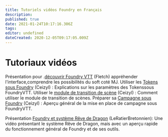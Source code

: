 ```yaml
---
title: Tutoriels vidéos Foundry en Français
description: 
published: true
date: 2021-01-24T10:17:16.306Z
tags: 
editor: undefined
dateCreated: 2020-12-05T09:17:05.009Z
---
```


# Tutoriaux vidéos

Présentation pour .[découvrir Foundry VTT](https://youtu.be/SQw0HbySjmo) (Fletch) appréhender l'interface,comprendre les possibilités du soft coté MJ.
Utiliser les [Tokens sous Foundry](https://www.youtube.com/watch?v=D3tm4lEACSc) (Ceizyl) : Explications sur les paramètres des Tokenssous FoundryVTT.
Utiliser le [module de transition de scène](https://www.youtube.com/watch?v=0bYxYCjegZY) (Ceizyl) : Comment utiliser le module de transition de scènes.
Préparer sa [Campagne sous Foundry](https://www.youtube.com/watch?v=98JkdIKtGfw) (Ceizyl) : Aperçu général de la mise en place de campagne sous FoundryVTT.  

Présentation [Foundry et système Rêve de Dragon](https://www.youtube.com/watch?v=98JkdIKtGfw)  (LeRatierBretonnien): Une vidéo présentant le système Rêve de Dragon, mais avec un aperçu rapide du fonctionnement général de Foundry et de ses outils.

